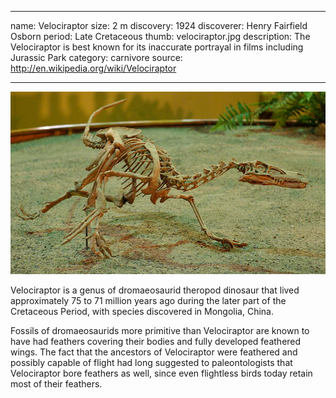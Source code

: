 
---

name: Velociraptor
size: 2 m
discovery: 1924
discoverer: Henry Fairfield Osborn
period: Late Cretaceous
thumb: velociraptor.jpg
description: The Velociraptor is best known for its inaccurate portrayal in films including Jurassic Park
category: carnivore
source: http://en.wikipedia.org/wiki/Velociraptor

---

![velociraptor skeleton](img/velociraptor-skeleton.jpg)

Velociraptor is a genus of dromaeosaurid theropod dinosaur that lived approximately 75 to 71 million years ago during the later part of the Cretaceous Period, with species discovered in Mongolia, China.

Fossils of dromaeosaurids more primitive than Velociraptor are known to have had feathers covering their bodies and fully developed feathered wings. The fact that the ancestors of Velociraptor were feathered and possibly capable of flight had long suggested to paleontologists that Velociraptor bore feathers as well, since even flightless birds today retain most of their feathers.
